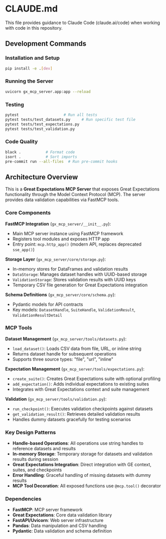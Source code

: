 # CLAUDE.md

This file provides guidance to Claude Code (claude.ai/code) when working with code in this repository.

## Development Commands

### Installation and Setup
```bash
pip install -e .[dev]
```

### Running the Server
```bash
uvicorn gx_mcp_server.app:app --reload
```

### Testing
```bash
pytest                    # Run all tests
pytest tests/test_datasets.py     # Run specific test file
pytest tests/test_expectations.py
pytest tests/test_validation.py
```

### Code Quality
```bash
black .           # Format code
isort .           # Sort imports
pre-commit run --all-files  # Run pre-commit hooks
```

## Architecture Overview

This is a **Great Expectations MCP Server** that exposes Great Expectations functionality through the Model Context Protocol (MCP). The server provides data validation capabilities via FastMCP tools.

### Core Components

**FastMCP Integration** (`gx_mcp_server/__init__.py`):
- Main MCP server instance using FastMCP framework
- Registers tool modules and exposes HTTP app
- Entry point: `mcp.http_app()` (modern API, replaces deprecated `sse_app()`)

**Storage Layer** (`gx_mcp_server/core/storage.py`):
- In-memory stores for DataFrames and validation results
- `DataStorage`: Manages dataset handles with UUID-based storage
- `ValidationStorage`: Stores validation results with UUID keys
- Temporary CSV file generation for Great Expectations integration

**Schema Definitions** (`gx_mcp_server/core/schema.py`):
- Pydantic models for API contracts
- Key models: `DatasetHandle`, `SuiteHandle`, `ValidationResult`, `ValidationResultDetail`

### MCP Tools

**Dataset Management** (`gx_mcp_server/tools/datasets.py`):
- `load_dataset()`: Loads CSV data from file, URL, or inline string
- Returns dataset handle for subsequent operations
- Supports three source types: "file", "url", "inline"

**Expectation Management** (`gx_mcp_server/tools/expectations.py`):
- `create_suite()`: Creates Great Expectations suite with optional profiling
- `add_expectation()`: Adds individual expectations to existing suites
- Integrates with Great Expectations context and suite management

**Validation** (`gx_mcp_server/tools/validation.py`):
- `run_checkpoint()`: Executes validation checkpoints against datasets
- `get_validation_result()`: Retrieves detailed validation results
- Handles dummy datasets gracefully for testing scenarios

### Key Design Patterns

- **Handle-based Operations**: All operations use string handles to reference datasets and results
- **In-memory Storage**: Temporary storage for datasets and validation results during session
- **Great Expectations Integration**: Direct integration with GE context, suites, and checkpoints
- **Error Handling**: Graceful handling of missing datasets with dummy results
- **MCP Tool Decoration**: All exposed functions use `@mcp.tool()` decorator

### Dependencies

- **FastMCP**: MCP server framework
- **Great Expectations**: Core data validation library
- **FastAPI/Uvicorn**: Web server infrastructure
- **Pandas**: Data manipulation and CSV handling
- **Pydantic**: Data validation and schema definition